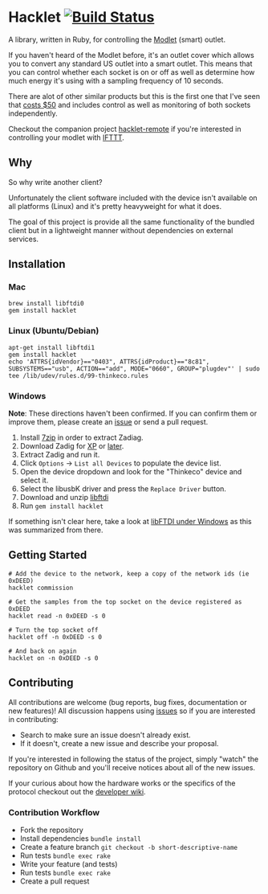 # Hacklet [![Build Status](https://travis-ci.org/mcolyer/hacklet.png)](https://travis-ci.org/mcolyer/hacklet)

A library, written in Ruby, for controlling the [Modlet][modlet] (smart) outlet.

If you haven't heard of the Modlet before, it's an outlet cover which
allows you to convert any standard US outlet into a smart outlet. This
means that you can control whether each socket is on or off as well as
determine how much energy it's using with a sampling frequency of 10
seconds.

There are alot of other similar products but this is the first one that
I've seen that [costs $50][amazon] and includes control as well as
monitoring of both sockets independently.

Checkout the companion project [hacklet-remote] if you're interested in
controlling your modlet with [IFTTT].

## Why

So why write another client?

Unfortunately the client software included with the device isn't
available on all platforms (Linux) and it's pretty heavyweight for what
it does.

The goal of this project is provide all the same functionality of the
bundled client but in a lightweight manner without dependencies on
external services.

## Installation

### Mac

```shell
brew install libftdi0
gem install hacklet
```

### Linux (Ubuntu/Debian)

```shell
apt-get install libftdi1
gem install hacklet
echo 'ATTRS{idVendor}=="0403", ATTRS{idProduct}=="8c81", SUBSYSTEMS=="usb", ACTION=="add", MODE="0660", GROUP="plugdev"' | sudo tee /lib/udev/rules.d/99-thinkeco.rules
```

### Windows

**Note**: These directions haven't been confirmed. If you can confirm
them or improve them, please create an [issue][issues] or send a pull request.

1. Install [7zip] in order to extract Zadiag.
1. Download Zadig for [XP][zadiag-xp] or [later][zadiag-later].
1. Extract Zadig and run it.
1. Click `Options` -> `List all Devices` to populate the device list.
1. Open the device dropdown and look for the "Thinkeco" device and select it.
1. Select the libusbK driver and press the `Replace Driver` button.
1. Download and unzip [libftdi][libftdi-win]
1. Run `gem install hacklet`

If something isn't clear here, take a look at [libFTDI under Windows][libftdi-win-post] as this was summarized from there.

## Getting Started

```shell
# Add the device to the network, keep a copy of the network ids (ie 0xDEED)
hacklet commission

# Get the samples from the top socket on the device registered as 0xDEED
hacklet read -n 0xDEED -s 0

# Turn the top socket off
hacklet off -n 0xDEED -s 0

# And back on again
hacklet on -n 0xDEED -s 0
```

## Contributing

All contributions are welcome (bug reports, bug fixes, documentation or
new features)! All discussion happens using [issues] so if you are
interested in contributing:

* Search to make sure an issue doesn't already exist.
* If it doesn't, create a new issue and describe your proposal.

If you're interested in following the status of the project, simply
"watch" the repository on Github and you'll receive notices about all of
the new issues.

If your curious about how the hardware works or the specifics of the
protocol checkout out the [developer wiki].

### Contribution Workflow

* Fork the repository
* Install dependencies `bundle install`
* Create a feature branch `git checkout -b short-descriptive-name`
* Run tests `bundle exec rake`
* Write your feature (and tests)
* Run tests `bundle exec rake`
* Create a pull request

[modlet]: http://themodlet.com
[amazon]: http://www.amazon.com/gp/product/B00AAT43OA/ref=as_li_qf_sp_asin_tl?ie=UTF8&camp=1789&creative=9325&creativeASIN=B00AAT43OA&linkCode=as2&tag=matcol-20
[issues]: https://github.com/mcolyer/hacklet/issues
[developer wiki]: https://github.com/mcolyer/hacklet/wiki
[hacklet-remote]: https://github.com/mcolyer/hacklet-remote/
[IFTTT]: http://ifttt.com
[7zip]: http://www.7-zip.org/
[libftdi-win]: http://code.google.com/p/picusb/downloads/detail?name=libftdi1-1.0_devkit_mingw32_17Feb2013.zip
[zadiag-xp]: http://sourceforge.net/projects/libwdi/files/zadig/zadig_xp_v2.0.1.160.7z/download
[zadiag-later]: http://sourceforge.net/projects/libwdi/files/zadig/zadig_v2.0.1.160.7z/download
[libftdi-win-post]: http://embedded-funk.blogspot.com/2013/03/libftdi-under-windows.html

